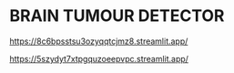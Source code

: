 # BRAIN TUMOUR DETECTOR



https://8c6bpsstsu3ozyqqtcjmz8.streamlit.app/




https://5szydyt7xtpgquzoeepvpc.streamlit.app/
